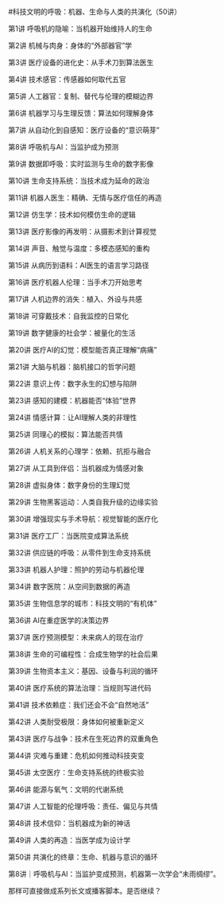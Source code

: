 #科技文明的呼吸：机器、生命与人类的共演化（50讲）

第1讲 呼吸机的隐喻：当机器开始维持人的生命

第2讲 机械与肉身：身体的“外部器官”学

第3讲 医疗设备的进化史：从手术刀到算法医生

第4讲 技术感官：传感器如何取代五官

第5讲 人工器官：复制、替代与伦理的模糊边界

第6讲 机器学习与生理反馈：算法如何理解身体

第7讲 从自动化到自感知：医疗设备的“意识萌芽”

第8讲 呼吸机与AI：当监护成为预测

第9讲 数据即呼吸：实时监测与生命的数字影像

第10讲 生命支持系统：当技术成为延命的政治

第11讲 机器人医生：精确、无情与医疗信任的再造

第12讲 仿生学：技术如何模仿生命的逻辑

第13讲 医疗影像的再发明：从摄影术到计算视觉

第14讲 声音、触觉与温度：多模态感知的重构

第15讲 从病历到语料：AI医生的语言学习路径

第16讲 医疗机器人伦理：当手术刀开始思考

第17讲 人机边界的消失：植入、外设与共感

第18讲 可穿戴技术：自我监控的日常化

第19讲 数字健康的社会学：被量化的生活

第20讲 医疗AI的幻觉：模型能否真正理解“病痛”

第21讲 大脑与机器：脑机接口的哲学问题

第22讲 意识上传：数字永生的幻想与陷阱

第23讲 感知的建模：机器能否“体验”世界

第24讲 情感计算：让AI理解人类的非理性

第25讲 同理心的模拟：算法能否共情

第26讲 人机关系的心理学：依赖、抗拒与融合

第27讲 从工具到伴侣：当机器成为情感对象

第28讲 虚拟身体：数字身份的生理幻觉

第29讲 生物黑客运动：人类自我升级的边缘实验

第30讲 增强现实与手术导航：视觉智能的医疗化

第31讲 医疗工厂：当医院变成算法系统

第32讲 供应链的呼吸：从零件到生命支持系统

第33讲 机器人护理：照护的劳动与机器伦理

第34讲 数字医院：从空间到数据的再造

第35讲 生物信息学的城市：科技文明的“有机体”

第36讲 AI在重症医学的决策边界

第37讲 医疗预测模型：未来病人的现在治疗

第38讲 生命的可编程性：合成生物学的社会后果

第39讲 生物资本主义：基因、设备与利润的循环

第40讲 医疗系统的算法治理：当规则写进代码

第41讲 技术依赖症：我们还会不会“自然地活”

第42讲 人类耐受极限：身体如何被重新定义

第43讲 医疗与战争：技术在生死边界的双重角色

第44讲 灾难与重建：危机如何推动科技突变

第45讲 太空医疗：生命支持系统的终极实验

第46讲 能源与氧气：文明的代谢系统

第47讲 人工智能的伦理呼吸：责任、偏见与共情

第48讲 技术信仰：当机器成为新的神话

第49讲 人类的再造：当医学成为设计学

第50讲 共演化的终章：生命、机器与意识的循环


第8讲｜呼吸机与AI：当监护变成预测，机器第一次学会“未雨绸缪”。

那样可直接做成系列长文或播客脚本。是否继续？
